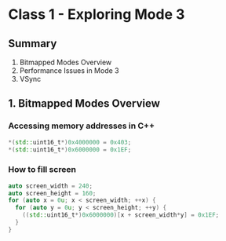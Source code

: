 # Class 1 - Exploring Mode 3

## Summary

1. Bitmapped Modes Overview
2. Performance Issues in Mode 3
3. VSync

## 1. Bitmapped Modes Overview

### Accessing memory addresses in C++

```C++
*(std::uint16_t*)0x4000000 = 0x403;
*(std::uint16_t*)0x6000000 = 0x1EF;
```

### How to fill screen

```C++
auto screen_width = 240;
auto screen_height = 160;
for (auto x = 0u; x < screen_width; ++x) {
  for (auto y = 0u; y < screen_height; ++y) {
    ((std::uint16_t*)0x6000000)[x + screen_width*y] = 0x1EF;
  }
}
```



